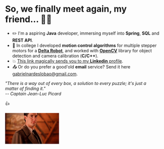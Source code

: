 # So, we finally meet again, my friend... :man_with_turban:

- ✏️ I'm a aspiring **Java** developer, immersing myself into **Spring**, **SQL** and **REST API**.
- 🤖 In college I developed **motion control algorithms** for multiple stepper motors for a [**Delta Robot**](https://www.youtube.com/watch?v=QFZMhsVn_CE), and worked with [**OpenCV**](opencv.org) library for object detection and camera calibration (**C/C++**).
- 💥 [This link magically sends you to my **Linkedin** profile](https://www.linkedin.com/in/gabriel-nardes-giampietro/).
- 📤 Or do you prefer a good'old **email** service? Send it here gabrielnardeslobao@gmail.com.

*"There is a way out of every box, a solution to every puzzle; it's just a matter of finding it."* <br>
*-- Captain Jean-Luc Picard*

👍 <br> <br>
<img src="twinpeaks.gif" alt=twinPeaks width="35%"/>
